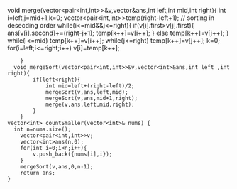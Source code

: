  
 
 
 
 
 
 
 
 
 
 
 
 
 
 
 
 
 
 
 
 
 
 void merge(vector<pair<int,int>>&v,vector<int>&ans,int left,int mid,int right){
            int i=left,j=mid+1,k=0;
            vector<pair<int,int>>temp(right-left+1);
            // sorting in desecding order
            while(i<=mid&&j<=right){
                if(v[i].first>v[j].first){
                    ans[v[i].second]+=(right-j+1);
                    temp[k++]=v[i++];
                }
                else 
                    temp[k++]=v[j++];
                }
                while(i<=mid)
                   temp[k++]=v[i++]; 
                while(j<=right)
                temp[k++]=v[j++];
                k=0;
                for(i=left;i<=right;i++)
                v[i]=temp[k++];
            
        }
      void mergeSort(vector<pair<int,int>>&v,vector<int>&ans,int left ,int right){
            if(left<right){
                int mid=left+(right-left)/2;
                mergeSort(v,ans,left,mid);
                mergeSort(v,ans,mid+1,right);
                merge(v,ans,left,mid,right);
            }
        }
    vector<int> countSmaller(vector<int>& nums) {
      int n=nums.size();
        vector<pair<int,int>>v;
	    vector<int>ans(n,0);
	    for(int i=0;i<n;i++){
	        v.push_back({nums[i],i});
	    }
	    mergeSort(v,ans,0,n-1);
	    return ans;
    }
